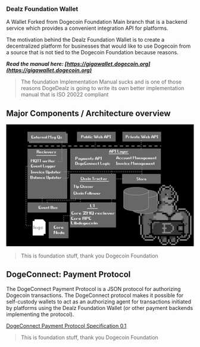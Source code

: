### Dealz Foundation Wallet 
A Wallet Forked from Dogecoin Foundation Main branch that is a backend service which provides a convenient integration API for platforms.

The motivation behind the Dealz Foundation Wallet is to create a decentralized platform for businesses that would like to use Dogecoin from a source that is not tied to the Dogecoin Foundation because reasons.

***Read the manual here: [https://gigawallet.dogecoin.org](https://gigawallet.dogecoin.org)***
> The foundation Implementation Manual sucks and is one of those reasons
> DogeDealz is going to write its own better implementation manual that is ISO 20022 compliant

## Major Components / Architecture overview
![Major components of the GigaWallet / DogeConnect Project](/doc/gigawallet-components.png)
> This is foundation stuff, thank you Dogecoin Foundation
>

## DogeConnect: Payment Protocol
The DogeConnect Payment Protocol is a JSON protocol for authorizing Dogecoin transactions. The DogeConnect protocol makes it possible for self-custody wallets to act as an authorizing agent for transactions initiated by platforms using the Dealz Foundation Wallet (or other payment backends implementing the protocol). 

[DogeConnect Payment Protocol Specification 0.1](/doc/doge-connect.md)
> This is foundation stuff, thank you Dogecoin Foundation
